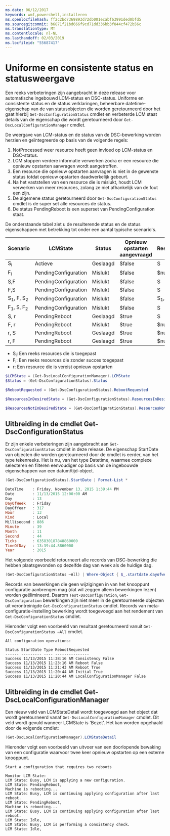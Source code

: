 ```yaml
---
ms.date: 06/12/2017
keywords: wmf,powershell,installeren
ms.openlocfilehash: ff2c2bd7369893d72db001ecabf63991ded0bfd5
ms.sourcegitcommit: b6871f21bd666f9cd71dd336bb3f844cf472b56c
ms.translationtype: MT
ms.contentlocale: nl-NL
ms.lasthandoff: 02/03/2019
ms.locfileid: "55687417"
---
```

# <a name="unified-and-consistent-state-and-status-representation"></a>Uniforme en consistente status en statusweergave

Een reeks verbeteringen zijn aangebracht in deze release voor automatische ingebouwd LCM-status en DSC-status. Uniforme en consistente status en de status verklaringen, beheerbare datetime-eigenschap van de van statusobjecten die worden geretourneerd door het gaat hierbij `Get-DscConfigurationStatus` cmdlet en verbeterde LCM staat details van de eigenschap die wordt geretourneerd door `Get-DscLocalConfigurationManager` cmdlet.

De weergave van LCM-status en de status van de DSC-bewerking worden herzien en geïntegreerde op basis van de volgende regels:

1. NotProcessed weer resource heeft geen invloed op LCM-status en DSC-status.
2. LCM stoppen verdere informatie verwerken zodra er een resource die opnieuw opstarten aanvragen wordt aangetroffen.
3. Een resource die opnieuw opstarten aanvragen is niet in de gewenste status totdat opnieuw opstarten daadwerkelijk gebeurt.
4. Na het vaststellen van een resource die is mislukt, houdt LCM verwerken van meer resources, zolang ze niet afhankelijk van de fout een zijn.
5. De algemene status geretourneerd door `Get-DscConfigurationStatus` cmdlet is de super set alle resources de status.
6. De status PendingReboot is een superset van PendingConfiguration staat.

De onderstaande tabel ziet u de resulterende status en de status eigenschappen met betrekking tot onder een aantal typische scenario's.

| Scenario                        | LCMState             | Status     | Opnieuw opstarten aangevraagd | ResourcesInDesiredState   | ResourcesNotInDesiredState |
|---------------------------------|----------------------|------------|---------------|------------------------------|--------------------------------|
| S<sub>i</sub>                   | Actieve                 | Geslaagd    | $false        | S                            | $null                          |
| F<sub>i</sub>                   | PendingConfiguration | Mislukt    | $false        | $null                        | F                              |
| S,F                             | PendingConfiguration | Mislukt    | $false        | S                            | F                              |
| F,S                             | PendingConfiguration | Mislukt    | $false        | S                            | F                              |
| S<sub>1</sub>, F, S<sub>2</sub> | PendingConfiguration | Mislukt    | $false        | S<sub>1</sub>, S<sub>2</sub> | F                              |
| F<sub>1</sub>, S, F<sub>2</sub> | PendingConfiguration | Mislukt    | $false        | S                            | F<sub>1</sub>, F<sub>2</sub>   |
| S, r                            | PendingReboot        | Geslaagd    | $true         | S                            | r                              |
| F, r                            | PendingReboot        | Mislukt    | $true         | $null                        | F, r                           |
| r, S                            | PendingReboot        | Geslaagd    | $true         | $null                        | r                              |
| r, F                            | PendingReboot        | Geslaagd    | $true         | $null                        | r                              |

- S<sub>i</sub>: Een reeks resources die is toegepast
- F<sub>i</sub>: Een reeks resources die zonder succes toegepast
- r: Een resource die is vereist opnieuw opstarten

```powershell
$LCMState = (Get-DscLocalConfigurationManager).LCMState
$Status = (Get-DscConfigurationStatus).Status

$RebootRequested = (Get-DscConfigurationStatus).RebootRequested

$ResourcesInDesiredState = (Get-DscConfigurationStatus).ResourcesInDesiredState

$ResourcesNotInDesiredState = (Get-DscConfigurationStatus).ResourcesNotInDesiredState
```

## <a name="enhancement-in-get-dscconfigurationstatus-cmdlet"></a>Uitbreiding in de cmdlet Get-DscConfigurationStatus

Er zijn enkele verbeteringen zijn aangebracht aan `Get-DscConfigurationStatus` cmdlet in deze release. De eigenschap StartDate van objecten die worden geretourneerd door de cmdlet is eerder, van het type tekenreeks. Het is nu, van het type Datetime, waarmee complexe selecteren en filteren eenvoudiger op basis van de ingebouwde eigenschappen van een datum/tijd-object.

```powershell
(Get-DscConfigurationStatus).StartDate | Format-List *

DateTime    : Friday, November 13, 2015 1:39:44 PM
Date        : 11/13/2015 12:00:00 AM
Day         : 13
DayOfWeek   : Friday
DayOfYear   : 317
Hour        : 13
Kind        : Local
Millisecond : 886
Minute      : 39
Month       : 11
Second      : 44
Ticks       : 635830187848860000
TimeOfDay   : 13:39:44.8860000
Year        : 2015
```

Het volgende voorbeeld retourneert alle records van DSC-bewerking die hebben plaatsgevonden op dezelfde dag van week als de huidige dag.

```powershell
(Get-DscConfigurationStatus –All) | Where-Object { $_.startdate.dayofweek -eq (Get-Date).DayOfWeek }
```

Records van bewerkingen die geen wijzigingen in van het knooppunt configuratie aanbrengen mag (dat wil zeggen alleen bewerkingen lezen) worden geëlimineerd. Daarom `Test-DscConfiguration`, `Get-DscConfiguration` bewerkingen zijn niet meer in de geretourneerde objecten uit verontreinigde `Get-DscConfigurationStatus` cmdlet. Records van meta-configuratie-instelling bewerking wordt toegevoegd aan het rendement van `Get-DscConfigurationStatus` cmdlet.

Hieronder volgt een voorbeeld van resultaat geretourneerd vanuit `Get-DscConfigurationStatus –All` cmdlet.

```output
All configuration operations:

Status StartDate Type RebootRequested
------ --------- ---- ---------------
Success 11/13/2015 11:38:16 AM Consistency False
Success 11/13/2015 11:23:16 AM Reboot False
Success 11/13/2015 11:21:43 AM Reboot True
Success 11/13/2015 11:20:44 AM Initial True
Success 11/13/2015 11:20:44 AM LocalConfigurationManager False
```

## <a name="enhancement-in-get-dsclocalconfigurationmanager-cmdlet"></a>Uitbreiding in de cmdlet Get-DscLocalConfigurationManager

Een nieuw veld van LCMStateDetail wordt toegevoegd aan het object dat wordt geretourneerd vanaf `Get-DscLocalConfigurationManager` cmdlet. Dit veld wordt gevuld wanneer LCMState is 'Bezet'. Het kan worden opgehaald door de volgende cmdlet:

```powershell
(Get-DscLocalConfigurationManager).LCMStateDetail
```

Hieronder volgt een voorbeeld van uitvoer van een doorlopende bewaking van een configuratie waarvoor twee keer opnieuw opstarten op een externe knooppunt.

```output
Start a configuration that requires two reboots

Monitor LCM State:
LCM State: Busy, LCM is applying a new configuration.
LCM State: PendingReboot,
Machine is rebooting...
LCM State: Busy, LCM is continuing applying configuration after last reboot.
LCM State: PendingReboot,
Machine is rebooting...
LCM State: Busy, LCM is continuing applying configuration after last reboot.
LCM State: Idle,
LCM State: Busy, LCM is performing a consistency check.
LCM State: Idle,
```
